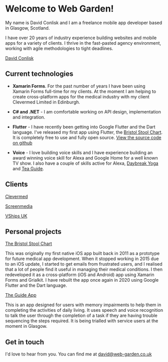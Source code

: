 # Welcome to Web Garden!

My name is David Conlisk and I am a freelance mobile app developer based in Glasgow, Scotland.

I have over 20 years of industry experience building websites and mobile apps for a variety of clients. I thrive in the fast-pasted agency environment, working with agile methodologies to tight deadlines.

<script type="text/javascript" src="https://platform.linkedin.com/badges/js/profile.js" async defer></script>
<div class="LI-profile-badge"  data-version="v1" data-size="medium" data-locale="en_US" data-type="horizontal" data-theme="dark" data-vanity="davidconlisk"><a class="LI-simple-link" href='https://uk.linkedin.com/in/davidconlisk?trk=profile-badge'>David Conlisk</a></div>

## Current technologies
- **Xamarin Forms**. For the past number of years I have been using Xamarin Forms full-time for my clients. At the moment I am helping to create cross-platform apps for the medical industry with my client Clevermed Limited in Edinburgh. 

- **C# and .NET** - I am comfortable working on API design, implementation and integration. 

- **Flutter** - I have recently been getting into Google Flutter and the Dart language. I've released my first app using Flutter, the <a href="https://bristolstoolchart.net" target="_blank">Bristol Stool Chart</a>. It is completely free to use and fully open source. <a href="https://github.com/dconlisk/bristol-stool-chart-flutter-app" target="_blank">View the source code on github</a> 

- **Voice** - I love building voice skills and I have experience building an award winning voice skill for Alexa and Google Home for a well known TV show. I also have a couple of skills active for Alexa, <a href="https://www.amazon.co.uk/Web-Garden-Limited-Daybreak-Yoga/dp/B079542ZNV/ref=sr_1_1?dchild=1&keywords=web+garden+limited&qid=1593259714&s=digital-skills&sr=1-1" target="_blank">Daybreak Yoga</a> and <a href="https://www.amazon.co.uk/Web-Garden-Limited-Tea-Guide/dp/B076JGKSLJ/ref=sr_1_2?dchild=1&keywords=web+garden+limited&qid=1593259776&s=digital-skills&sr=1-2" target="_blank">Tea Guide</a>.

## Clients
<a href="https://www.clevermed.com/" target="_blank">Clevermed</a>

<a href="https://www.screenmedia.co.uk/" target="_blank">Screenmedia</a>

<a href="http://www.vcrew.com/offices/united-kingdom/" target="_blank">VShips UK</a>

## Personal projects
<a href="https://bristolstoolchart.net" target="_blank">The Bristol Stool Chart</a>

This was originally my first native iOS app built back in 2011 as a prototype for future medical app development. When it stopped working in 2015 due to an iOS update, I started to get emails from frustrated users, and I realised that a lot of people find it useful in managing their medical conditions. I then redeveloped it as a cross-platform (iOS and Android) app using Xamarin Forms and Grialkit. I have rebuilt the app once again in 2020 using Google Flutter and the Dart language.

<a href="https://guide-research.com" target="_blank">The Guide App</a>

This is an app designed for users with memory impairments to help them in completing the activities of daily living. It uses speech and voice recognition to talk the user through the completion of a task if they are having trouble sequencing the steps required. It is being trialled with service users at the moment in Glasgow.


## Get in touch
I'd love to hear from you. You can find me at [david@web-garden.co.uk](mailto:david@web-garden.co.uk)
